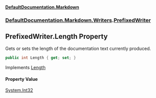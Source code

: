 #### [DefaultDocumentation\.Markdown](../../../../index.md 'index')
### [DefaultDocumentation\.Markdown\.Writers](../../../../index.md#DefaultDocumentation.Markdown.Writers 'DefaultDocumentation\.Markdown\.Writers').[PrefixedWriter](index.md 'DefaultDocumentation\.Markdown\.Writers\.PrefixedWriter')

## PrefixedWriter\.Length Property

Gets or sets the length of the documentation text currently produced\.

```csharp
public int Length { get; set; }
```

Implements [Length](https://github.com/Doraku/DefaultDocumentation/blob/master/documentation/api/DefaultDocumentation/Api/IWriter/Length.md 'DefaultDocumentation\.Api\.IWriter\.Length')

#### Property Value
[System\.Int32](https://docs.microsoft.com/en-us/dotnet/api/System.Int32 'System\.Int32')